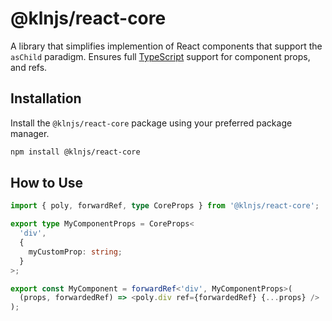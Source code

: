 # @klnjs/react-core

A library that simplifies implemention of React components that support the `asChild` paradigm. Ensures full [TypeScript](https://www.typescriptlang.org/) support for component props, and refs.

## Installation

Install the `@klnjs/react-core` package using your preferred package manager.

```bash
npm install @klnjs/react-core
```

## How to Use

```ts
import { poly, forwardRef, type CoreProps } from '@klnjs/react-core';

export type MyComponentProps = CoreProps<
  'div',
  {
    myCustomProp: string;
  }
>;

export const MyComponent = forwardRef<'div', MyComponentProps>(
  (props, forwardedRef) => <poly.div ref={forwardedRef} {...props} />
);

```
